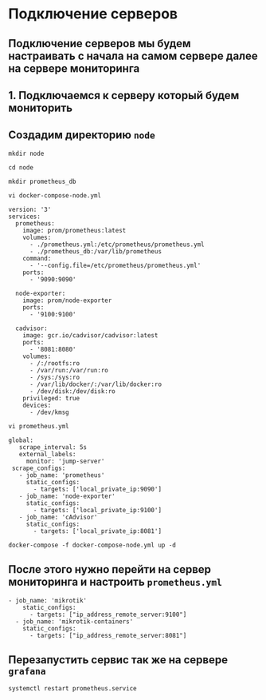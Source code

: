 # Подключение серверов 
## Подключение серверов мы будем настраивать с начала на самом сервере далее на сервере мониторинга
## 1. Подключаемся к серверу который будем мониторить 
## Создадим директорию `node`
~~~
mkdir node
~~~
~~~
cd node
~~~
~~~
mkdir prometheus_db
~~~
~~~
vi docker-compose-node.yml
~~~
~~~
version: '3'
services:
  prometheus:
    image: prom/prometheus:latest
    volumes:
      - ./prometheus.yml:/etc/prometheus/prometheus.yml
      - ./prometheus_db:/var/lib/prometheus
    command:
      - '--config.file=/etc/prometheus/prometheus.yml'
    ports:
      - '9090:9090'

  node-exporter:
    image: prom/node-exporter
    ports:
      - '9100:9100'

  cadvisor:
    image: gcr.io/cadvisor/cadvisor:latest
    ports:
      - '8081:8080'
    volumes:
      - /:/rootfs:ro
      - /var/run:/var/run:ro
      - /sys:/sys:ro
      - /var/lib/docker/:/var/lib/docker:ro
      - /dev/disk:/dev/disk:ro
    privileged: true
    devices:
      - /dev/kmsg
~~~
~~~
vi prometheus.yml
~~~
~~~
global:
   scrape_interval: 5s
   external_labels:
     monitor: 'jump-server'
 scrape_configs:
   - job_name: 'prometheus'
     static_configs:
       - targets: ['local_private_ip:9090']
   - job_name: 'node-exporter'
     static_configs:
       - targets: ['local_private_ip:9100']
   - job_name: 'cAdvisor'
     static_configs:
       - targets: ['local_private_ip:8081']
~~~
~~~
docker-compose -f docker-compose-node.yml up -d
~~~
## После этого нужно перейти на сервер мониторинга и настроить `prometheus.yml`
~~~
- job_name: 'mikrotik'
    static_configs:
      - targets: ["ip_address_remote_server:9100"]
  - job_name: 'mikrotik-containers'
    static_configs:
      - targets: ["ip_address_remote_server:8081"]
~~~
## Перезапустить сервис так же на сервере `grafana`
~~~
systemctl restart prometheus.service 
~~~
